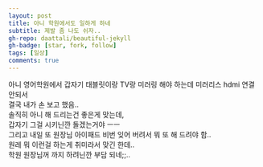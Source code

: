```yaml
---
layout: post
title: 아니 학원에서도 일하게 하네
subtitle: 제발 좀 나도 쉬자..
gh-repo: daattali/beautiful-jekyll
gh-badge: [star, fork, follow]
tags: [일상]
comments: true
---
```


아니 영어학원에서 갑자기 태블릿이랑 TV랑 미러링 해야 하는데 미러리스 hdmi 연결 안되서  
결국 내가 손 보고 했음..  
솔직히 아니 해 드리는건 좋은게 맞는데,  
갑자기 그걸 시키닌깐 돌겠는거야 ㅡㅡ  
그리고 내일 또 원장님 아이패드 비번 잊어 버려서 뭐 또 해 드려야 함..  
원레 뭐 이런걸 하는게 취미라서 맞긴 한데..  
학원 원장님꺼 까지 하려닌깐 부담 되네;;..  
